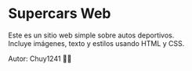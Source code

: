 # Supercars Web

Este es un sitio web simple sobre autos deportivos.  
Incluye imágenes, texto y estilos usando HTML y CSS.

Autor: Chuy1241 🚗💨
